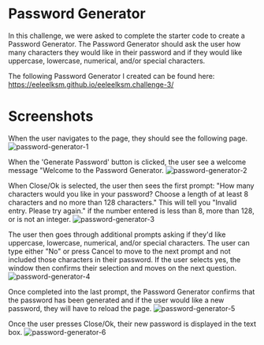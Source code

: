 # Password Generator

In this challenge, we were asked to complete the starter code to create a Password Generator. The Password Generator should ask the user how many characters they would like in their password and if they would like uppercase, lowercase, numerical, and/or special characters.

The following Password Generator I created can be found here: https://eeleelksm.github.io/eeleelksm.challenge-3/

# Screenshots
When the user navigates to the page, they should see the following page.
![password-generator-1](https://user-images.githubusercontent.com/40374896/133003314-f66892cc-7f26-4971-8903-7695a2f9445c.png)


When the 'Generate Password' button is clicked, the user see a welcome message "Welcome to the Password Generator.
![password-generator-2](https://user-images.githubusercontent.com/40374896/133003320-4d4f2e67-6ca6-4f49-b01d-4cc96d2c61a4.png)


When Close/Ok is selected, the user then sees the first prompt: "How many characters would you like in your password? Choose a length of at least 8 characters and no more than 128 characters." This will tell you "Invalid entry. Please try again." if the number entered is less than 8, more than 128, or is not an integer.
![password-generator-3](https://user-images.githubusercontent.com/40374896/133003511-add1753c-10f7-4ca5-bea1-bd26e74ffef3.png)


The user then goes through additional prompts asking if they'd like uppercase, lowercase, numerical, and/or special characters. The user can type either "No" or press Cancel to move to the next prompt and not included those characters in their password. If the user selects yes, the window then confirms their selection and moves on the next question.
![password-generator-4](https://user-images.githubusercontent.com/40374896/133003545-9167e5f1-f421-464c-8cf1-d038f02f0881.png)


Once completed into the last prompt, the Password Generator confirms that the password has been generated and if the user would like a new password, they will have to reload the page.
![password-generator-5](https://user-images.githubusercontent.com/40374896/133003562-96d637be-720e-4c78-a1bb-f807dbac2a7a.png)


Once the user presses Close/Ok, their new password is displayed in the text box.
![password-generator-6](https://user-images.githubusercontent.com/40374896/133003485-3bc63d26-29c0-43ab-b9ca-bbed4cfc399b.png)

